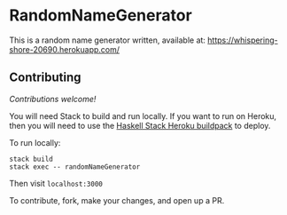 # RandomNameGenerator

This is a random name generator written, available at: https://whispering-shore-20690.herokuapp.com/

## Contributing

*Contributions welcome!*

You will need Stack to build and run locally. If you want to run on Heroku, then you will need to use the [Haskell Stack Heroku buildpack](https://github.com/mfine/heroku-buildpack-stack) to deploy.

To run locally: 

```
stack build
stack exec -- randomNameGenerator
```

Then visit `localhost:3000`

To contribute, fork, make your changes, and open up a PR.
